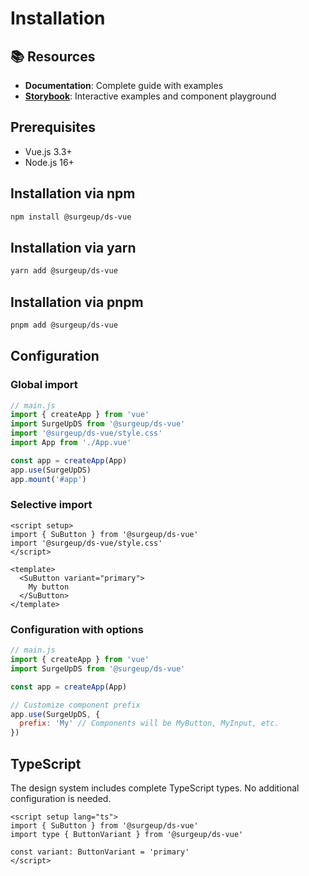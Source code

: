 # Installation

## 📚 Resources

- **Documentation**: Complete guide with examples
- **[Storybook](http://localhost:6006)**: Interactive examples and component playground

## Prerequisites

- Vue.js 3.3+
- Node.js 16+

## Installation via npm

```bash
npm install @surgeup/ds-vue
```

## Installation via yarn

```bash
yarn add @surgeup/ds-vue
```

## Installation via pnpm

```bash
pnpm add @surgeup/ds-vue
```

## Configuration

### Global import

```js
// main.js
import { createApp } from 'vue'
import SurgeUpDS from '@surgeup/ds-vue'
import '@surgeup/ds-vue/style.css'
import App from './App.vue'

const app = createApp(App)
app.use(SurgeUpDS)
app.mount('#app')
```

### Selective import

```vue
<script setup>
import { SuButton } from '@surgeup/ds-vue'
import '@surgeup/ds-vue/style.css'
</script>

<template>
  <SuButton variant="primary">
    My button
  </SuButton>
</template>
```

### Configuration with options

```js
// main.js
import { createApp } from 'vue'
import SurgeUpDS from '@surgeup/ds-vue'

const app = createApp(App)

// Customize component prefix
app.use(SurgeUpDS, {
  prefix: 'My' // Components will be MyButton, MyInput, etc.
})
```

## TypeScript

The design system includes complete TypeScript types. No additional configuration is needed.

```vue
<script setup lang="ts">
import { SuButton } from '@surgeup/ds-vue'
import type { ButtonVariant } from '@surgeup/ds-vue'

const variant: ButtonVariant = 'primary'
</script>
```